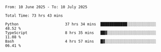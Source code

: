 <!--START_SECTION:waka-->

```abap
From: 10 June 2025 - To: 10 July 2025

Total Time: 73 hrs 43 mins

Python                     37 hrs 34 mins  ████████████░░░░░░░░░░░░░   48.52 %
TypeScript                 8 hrs 35 mins   ██▓░░░░░░░░░░░░░░░░░░░░░░   11.08 %
Bash                       4 hrs 57 mins   █▓░░░░░░░░░░░░░░░░░░░░░░░   06.41 %
```

<!--END_SECTION:waka-->
